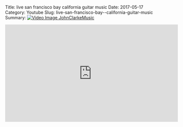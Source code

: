 Title: live san francisco bay  california guitar music
Date: 2017-05-17
Category: Youtube
Slug: live-san-francisco-bay--california-guitar-music
Summary: <a href="/live-san-francisco-bay--california-guitar-music.html"><img src="https://i.ytimg.com/vi/bc8agfDR9rs/hqdefault.jpg" alt="Video Image JohnClarkeMusic"></a>

<iframe width="560" height="315" src="https://www.youtube.com/embed/bc8agfDR9rs" title="YouTube video player" frameborder="0" allow="accelerometer; autoplay; clipboard-write; encrypted-media; gyroscope; picture-in-picture" allowfullscreen></iframe>

